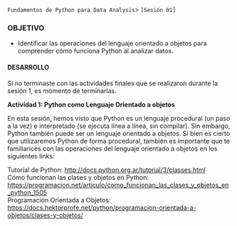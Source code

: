  `Fundamentos de Python para Data Analysis`> `[Sesión 01]`  

### OBJETIVO 
 - Identificar las operaciones del lenguaje orientado a objetos para comprender cómo funciona Python al analizar datos. 

#### DESARROLLO

Si no terminaste con las actividades finales que se realizaron durante la sesión 1, es momento de terminarlas. 

**Actividad 1: Python como Lenguaje Orientado a objetos**

En esta sesión, hemos visto que Python es un lenguaje procedural (un paso a la vez) e interpretado (se ejecuta línea a línea, sin compilar). Sin embargo, Python también puede ser un lenguaje orientado a objetos.
Si bien es cierto que utilizaremos Python de forma procedural, también es importante que te familiarices con las operaciones del lenguaje orientado a objetos en los siguientes links:

Tutorial de Python:
http://docs.python.org.ar/tutorial/3/classes.html  
Cómo funcionan las clases y objetos en Python: https://programacion.net/articulo/como_funcionan_las_clases_y_objetos_en_python_1505   
Programación Orientada a Objetos: https://docs.hektorprofe.net/python/programacion-orientada-a-objetos/clases-y-objetos/ 
